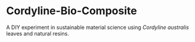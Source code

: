 # Cordyline-Bio-Composite
A DIY experiment in sustainable material science using *Cordyline australis* leaves and natural resins.
